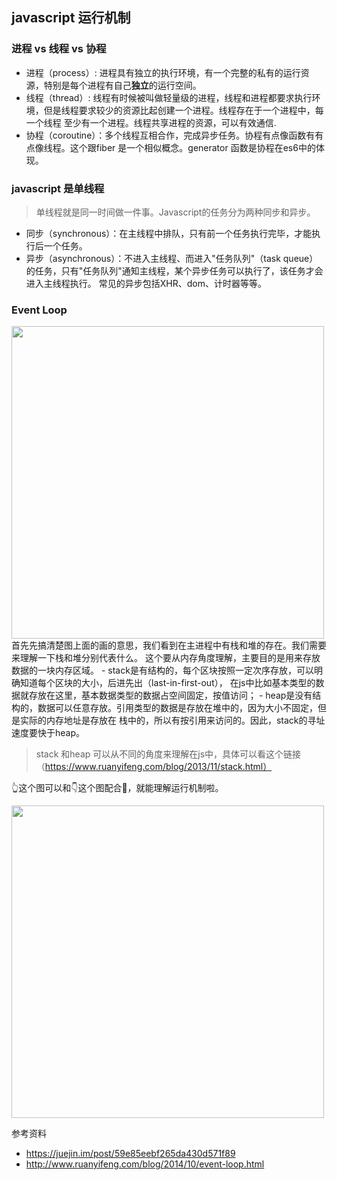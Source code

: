 ## javascript 运行机制
### 进程 vs 线程 vs 协程
- 进程（process）: 进程具有独立的执行环境，有一个完整的私有的运行资源，特别是每个进程有自己**独立**的运行空间。
- 线程（thread）: 线程有时候被叫做轻量级的进程，线程和进程都要求执行环境，但是线程要求较少的资源比起创建一个进程。线程存在于一个进程中，每一个线程
至少有一个进程。线程共享进程的资源，可以有效通信.
- 协程（coroutine）：多个线程互相合作，完成异步任务。协程有点像函数有有点像线程。这个跟fiber 是一个相似概念。generator 函数是协程在es6中的体现。
### javascript 是单线程
> 单线程就是同一时间做一件事。Javascript的任务分为两种同步和异步。
- 同步（synchronous）：在主线程中排队，只有前一个任务执行完毕，才能执行后一个任务。
- 异步（asynchronous）：不进入主线程、而进入"任务队列"（task queue）的任务，只有"任务队列"通知主线程，某个异步任务可以执行了，该任务才会进入主线程执行。
  常见的异步包括XHR、dom、计时器等等。
### Event Loop
<div style="margin: 0 auto;width: 100%"><img src="https://github.com/chenqing2016/learn-javascript/blob/master/src/eventLoop/img/eventLoop2.png" width="500"/></div>
  首先先搞清楚图上面的画的意思，我们看到在主进程中有栈和堆的存在。我们需要来理解一下栈和堆分别代表什么。
这个要从内存角度理解，主要目的是用来存放数据的一块内存区域。
- stack是有结构的，每个区块按照一定次序存放，可以明确知道每个区块的大小，后进先出（last-in-first-out），
在js中比如基本类型的数据就存放在这里，基本数据类型的数据占空间固定，按值访问；
- heap是没有结构的，数据可以任意存放。引用类型的数据是存放在堆中的，因为大小不固定，但是实际的内存地址是存放在
栈中的，所以有按引用来访问的。因此，stack的寻址速度要快于heap。

> stack 和heap 可以从不同的角度来理解在js中，具体可以看这个链接（https://www.ruanyifeng.com/blog/2013/11/stack.html）

👆这个图可以和👇这个图配合👀，就能理解运行机制啦。

<div style="margin: 0 auto;width: 100%"><img src="https://github.com/chenqing2016/learn-javascript/blob/master/src/eventLoop/img/eventLoop.png" width="500"/></div>


参考资料

- https://juejin.im/post/59e85eebf265da430d571f89
- http://www.ruanyifeng.com/blog/2014/10/event-loop.html